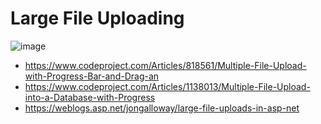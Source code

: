 # Large File Uploading

![image](https://github.com/gtechsltn/LargeFileUploading/assets/87538251/95592ab1-688d-46ac-b6a2-0c8b30bfc14d)

+ https://www.codeproject.com/Articles/818561/Multiple-File-Upload-with-Progress-Bar-and-Drag-an
+ https://www.codeproject.com/Articles/1138013/Multiple-File-Upload-into-a-Database-with-Progress
+ https://weblogs.asp.net/jongalloway/large-file-uploads-in-asp-net
